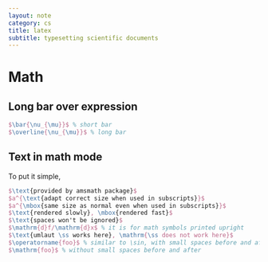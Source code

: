 ```yaml
---
layout: note
category: cs
title: latex
subtitle: typesetting scientific documents
---
```


Math
====

Long bar over expression
------------------------

~~~latex
$\bar{\nu_{\mu}}$ % short bar
$\overline{\nu_{\mu}}$ % long bar
~~~

Text in math mode
-----------------
To put it simple,

~~~latex
$\text{provided by amsmath package}$
$a^{\text{adapt correct size when used in subscripts}}$
$a^{\mbox{same size as normal even when used in subscripts}}$
$\text{rendered slowly}, \mbox{rendered fast}$
$\text{spaces won't be ignored}$
$\mathrm{d}f/\mathrm{d}x$ % it is for math symbols printed upright
$\text{umlaut \ss works here}, \mathrm{\ss does not work here}$
$\operatorname{foo}$ % similar to \sin, with small spaces before and after
$\mathrm{foo}$ % without small spaces before and after
~~~

